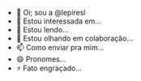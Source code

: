 - 👋 Oi; sou a @lepiresl
- 👀 Estou interessada em... 
- 🌱 Estou lendo... 
- 💞️ Estou olhando em colaboração...
- 📫 Como enviar pra mim... 
- 😄 Pronomes... 
- ⚡ Fato engraçado...

<!---
lepiresl/lepiresl is a ✨ special ✨ repository because its `README.md` (this file) appears on your GitHub profile.
You can click the Preview link to take a look at your changes.
--->
